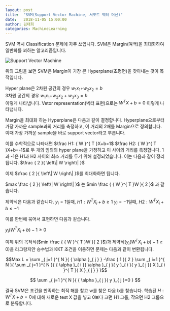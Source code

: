 ```yaml
---
layout: post
title:  "SVM(Support Vector Machine, 서포트 벡터 머신)"
date:   2018-11-05 15:00:00
author: 김태희
categories: MachineLearning
---
```


SVM 역시 Classification 문제에 자주 쓰입니다. SVM은 Margin(여백)을 최대화하여
일반화를 꾀하는 알고리즘입니다.

![Support Vector Machine](https://encrypted-tbn0.gstatic.com/images?q=tbn:ANd9GcS1IQUL_6FPoOQEzmwZBhX2JAhAokXfdJ_9te01U2qE2sNEBoTMAA)

위의 그림을 보면 SVM은 Margin이 가장 큰 Hyperplane(초평면)을 찾아내는 것이 목적입니다.

Hyper plane은 2차원 공간의 경우 ${ w }_{ 1 }{ x }_{ 1 }{ +w }_{ 2 }{ x }_{ 2 }=b$  
3차원 공간의 경우 ${ w }_{ 1 }{ x }_{ 1 }{ +w }_{ 2 }{ x }_{ 2 }+{ w }_{ 3 }{ x }_{ 3 }=b$  
이렇게 나타냅니다.
Vetor representation(벡터 표현)으로는 ${ W }^{ T }X+b=0$ 이렇게 나타냅니다.

Margin을 최대화 하는 Hyperplane은 다음과 같이 결정합니다.
Hyperplane으로부터 가장 가까운 sample과의 거리를 측정하고, 이 거리의 2배를 Margin으로 정의합니다.
이때 가장 가까운 sample을 바로 support vector라고 부릅니다.

이를 수학적으로 나타내면 $\frac H1: { W }^{ T }X+b=1$ $\frac H2: { W }^{ T }X+b=-1$로 두 개의
임의의 hyper plane을 가정하고 이 사이의 거리를 측정합니다.
1과 -1은 H1과 H2 사이의 최소 거리를 두기 위해 설정되었습니다.
이는 다음과 같이 정리됩니다. $\frac { 2 }{ \left\| W \right\|  }$

이제 $\frac { 2 }{ \left\| W \right\|  }$를 최대화하면 됩니다.

$max \frac { 2 }{ \left\| W \right\|  }$ 는 $min \frac { { W }^{ T }W }{ 2 }$ 과 같습니다.

제약식은 다음과 같습니다.
${ y }_{ i }=1$일때, $H1: { W }^{ T }X_{ i }+b \ge 1$
${ y }_{ i }=-1$일때, $H2: { W }^{ T }X_{ i }+b \le -1$

이를 한번에 묶어서 표현하면 다음과 같습니다.

${ y }_{ i }({ W }^{ T }{ X }_{ i }+b)-1\ge 0$

이제 위의 목적식($min \frac { { W }^{ T }W }{ 2 }$)과 제약식(${ y }_{ i }({ W }^{ T }{ X }_{ i }+b)-1\ge 0$)을 라그랑지안 승수법과 KKT 조건을 이용하면 문제는 다음과 같이 변환됩니다.

$$Max L = \sum _{ j=1 }^{ N }{ { \alpha  }_{ j } } -\frac { 1 }{ 2 } \sum _{ i=1 }^{ N }{ \sum _{ j=1 }^{ N }{ { \alpha  }_{ i }{ \alpha  }_{ j }{ y }_{ i }{ y }_{ j }{ X }_{ i }^{ T }{ X }_{ j } }  }$$

$$ \sum _{ j=1 }^{ N }{ { \alpha  }_{ j }{ y }_{ j }=0 } $$

결국 SVM은 조건을 만족하는 최적 해를 찾고 w를 찾은 다음 b를 찾습니다.
학습된 $H:{ W }^{ T }X+b=0$에 대해 새로운 test X 값을 넣고 0보다 크면 H1 그룹, 작으면 H2 그룹으로 분류합니다.
